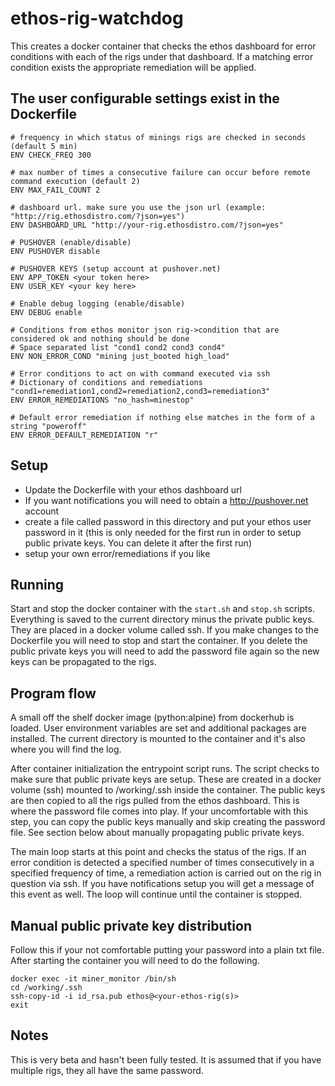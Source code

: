 # ethos-rig-watchdog
This creates a docker container that checks the ethos dashboard for error conditions with each of the rigs
under that dashboard. If a matching error condition exists the appropriate remediation will be applied.

## The user configurable settings exist in the Dockerfile

```
# frequency in which status of minings rigs are checked in seconds (default 5 min)
ENV CHECK_FREQ 300

# max number of times a consecutive failure can occur before remote command execution (default 2)
ENV MAX_FAIL_COUNT 2

# dashboard url. make sure you use the json url (example: "http://rig.ethosdistro.com/?json=yes")
ENV DASHBOARD_URL "http://your-rig.ethosdistro.com/?json=yes"

# PUSHOVER (enable/disable)
ENV PUSHOVER disable

# PUSHOVER KEYS (setup account at pushover.net)
ENV APP_TOKEN <your token here>
ENV USER_KEY <your key here>

# Enable debug logging (enable/disable)
ENV DEBUG enable

# Conditions from ethos monitor json rig->condition that are considered ok and nothing should be done
# Space separated list "cond1 cond2 cond3 cond4"
ENV NON_ERROR_COND "mining just_booted high_load"

# Error conditions to act on with command executed via ssh
# Dictionary of conditions and remediations "cond1=remediation1,cond2=remediation2,cond3=remediation3"
ENV ERROR_REMEDIATIONS "no_hash=minestop"

# Default error remediation if nothing else matches in the form of a string "poweroff"
ENV ERROR_DEFAULT_REMEDIATION "r"
```
## Setup
 - Update the Dockerfile with your ethos dashboard url
 - If you want notifications you will need to obtain a http://pushover.net account
 - create a file called password in this directory and put your ethos user password in it (this is only needed for the first
 run in order to setup public private keys. You can delete it after the first run)
 - setup your own error/remediations if you like

## Running
Start and stop the docker container with the ```start.sh``` and ```stop.sh``` scripts. Everything is saved to the current
directory minus the private public keys. They are placed in a docker volume called ssh. If you make changes to the Dockerfile you
will need to stop and start the container. If you delete the public private keys you will need to add the password file again so
the new keys can be propagated to the rigs.

## Program flow
A small off the shelf docker image (python:alpine) from dockerhub is loaded. User environment variables are set and additional
packages are installed. The current directory is mounted to the container and it's also where you will find the log.

After container initialization the entrypoint script runs. The script checks to make sure that public private keys are setup.
These are created in a docker volume (ssh) mounted to /working/.ssh inside the container. The public keys are then copied to
all the rigs pulled from the ethos dashboard. This is where the password file comes into play. If your uncomfortable with this
step, you can copy the public keys manually and skip creating the password file. See section below about manually propagating
public private keys.

The main loop starts at this point and checks the status of the rigs. If an error condition is detected a specified number of
times consecutively in a specified frequency of time, a remediation action is carried out on the rig in question via ssh. If you
have notifications setup you will get a message of this event as well. The loop will continue until the container is stopped.

## Manual public private key distribution
Follow this if your not comfortable putting your password into a plain txt file.
After starting the container you will need to do the following.
```
docker exec -it miner_monitor /bin/sh
cd /working/.ssh
ssh-copy-id -i id_rsa.pub ethos@<your-ethos-rig(s)>
exit
```

## Notes
This is very beta and hasn't been fully tested.
It is assumed that if you have multiple rigs, they all have the same password. 



